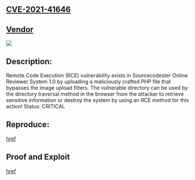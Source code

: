 ## [CVE-2021-41646](https://cve.mitre.org/cgi-bin/cvename.cgi?name=CVE-2021-41646)

## [Vendor](https://www.sourcecodester.com/php/12937/online-reviewer-system-using-phppdo.html)

![](https://github.com/nu11secur1ty/CVE-mitre/blob/main/CVE-2021-41646/docs/Screenshot%202021-12-08%20113728-wall.png)

## Description:
Remote Code Execution (RCE) vulnerability exists in Sourcecodester Online Reviewer System 1.0 by uploading a maliciously crafted PHP file that bypasses the image upload filters.
The vulnerable directory can be used by the directory traversal method in the browser from the attacker to retrieve sensitive information or destroy the system by using an RCE method for this action!
Status: CRITICAL

## Reproduce:
[href](https://github.com/nu11secur1ty/CVE-mitre/edit/main/CVE-2021-41646)

## Proof and Exploit
[href](https://streamable.com/c4yq4x)

